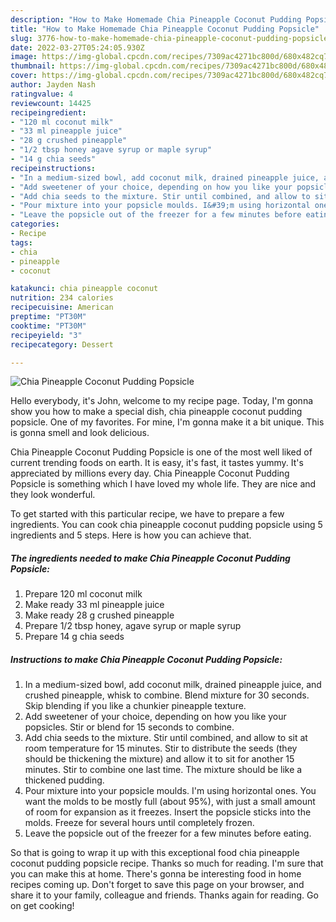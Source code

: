 ```yaml
---
description: "How to Make Homemade Chia Pineapple Coconut Pudding Popsicle"
title: "How to Make Homemade Chia Pineapple Coconut Pudding Popsicle"
slug: 3776-how-to-make-homemade-chia-pineapple-coconut-pudding-popsicle
date: 2022-03-27T05:24:05.930Z
image: https://img-global.cpcdn.com/recipes/7309ac4271bc800d/680x482cq70/chia-pineapple-coconut-pudding-popsicle-recipe-main-photo.jpg
thumbnail: https://img-global.cpcdn.com/recipes/7309ac4271bc800d/680x482cq70/chia-pineapple-coconut-pudding-popsicle-recipe-main-photo.jpg
cover: https://img-global.cpcdn.com/recipes/7309ac4271bc800d/680x482cq70/chia-pineapple-coconut-pudding-popsicle-recipe-main-photo.jpg
author: Jayden Nash
ratingvalue: 4
reviewcount: 14425
recipeingredient:
- "120 ml coconut milk"
- "33 ml pineapple juice"
- "28 g crushed pineapple"
- "1/2 tbsp honey agave syrup or maple syrup"
- "14 g chia seeds"
recipeinstructions:
- "In a medium-sized bowl, add coconut milk, drained pineapple juice, and crushed pineapple, whisk to combine. Blend mixture for 30 seconds. Skip blending if you like a chunkier pineapple texture."
- "Add sweetener of your choice, depending on how you like your popsicles. Stir or blend for 15 seconds to combine."
- "Add chia seeds to the mixture. Stir until combined, and allow to sit at room temperature for 15 minutes. Stir to distribute the seeds (they should be thickening the mixture) and allow it to sit for another 15 minutes. Stir to combine one last time. The mixture should be like a thickened pudding."
- "Pour mixture into your popsicle moulds. I&#39;m using horizontal ones. You want the molds to be mostly full (about 95%), with just a small amount of room for expansion as it freezes. Insert the popsicle sticks into the molds. Freeze for several hours until completely frozen."
- "Leave the popsicle out of the freezer for a few minutes before eating."
categories:
- Recipe
tags:
- chia
- pineapple
- coconut

katakunci: chia pineapple coconut 
nutrition: 234 calories
recipecuisine: American
preptime: "PT30M"
cooktime: "PT30M"
recipeyield: "3"
recipecategory: Dessert

---
```



![Chia Pineapple Coconut Pudding Popsicle](https://img-global.cpcdn.com/recipes/7309ac4271bc800d/680x482cq70/chia-pineapple-coconut-pudding-popsicle-recipe-main-photo.jpg)

Hello everybody, it's John, welcome to my recipe page. Today, I'm gonna show you how to make a special dish, chia pineapple coconut pudding popsicle. One of my favorites. For mine, I'm gonna make it a bit unique. This is gonna smell and look delicious.



Chia Pineapple Coconut Pudding Popsicle is one of the most well liked of current trending foods on earth. It is easy, it's fast, it tastes yummy. It's appreciated by millions every day. Chia Pineapple Coconut Pudding Popsicle is something which I have loved my whole life. They are nice and they look wonderful.


To get started with this particular recipe, we have to prepare a few ingredients. You can cook chia pineapple coconut pudding popsicle using 5 ingredients and 5 steps. Here is how you can achieve that.

<!--inarticleads1-->

##### The ingredients needed to make Chia Pineapple Coconut Pudding Popsicle:

1. Prepare 120 ml coconut milk
1. Make ready 33 ml pineapple juice
1. Make ready 28 g crushed pineapple
1. Prepare 1/2 tbsp honey, agave syrup or maple syrup
1. Prepare 14 g chia seeds




<!--inarticleads2-->

##### Instructions to make Chia Pineapple Coconut Pudding Popsicle:

1. In a medium-sized bowl, add coconut milk, drained pineapple juice, and crushed pineapple, whisk to combine. Blend mixture for 30 seconds. Skip blending if you like a chunkier pineapple texture.
1. Add sweetener of your choice, depending on how you like your popsicles. Stir or blend for 15 seconds to combine.
1. Add chia seeds to the mixture. Stir until combined, and allow to sit at room temperature for 15 minutes. Stir to distribute the seeds (they should be thickening the mixture) and allow it to sit for another 15 minutes. Stir to combine one last time. The mixture should be like a thickened pudding.
1. Pour mixture into your popsicle moulds. I&#39;m using horizontal ones. You want the molds to be mostly full (about 95%), with just a small amount of room for expansion as it freezes. Insert the popsicle sticks into the molds. Freeze for several hours until completely frozen.
1. Leave the popsicle out of the freezer for a few minutes before eating.




So that is going to wrap it up with this exceptional food chia pineapple coconut pudding popsicle recipe. Thanks so much for reading. I'm sure that you can make this at home. There's gonna be interesting food in home recipes coming up. Don't forget to save this page on your browser, and share it to your family, colleague and friends. Thanks again for reading. Go on get cooking!
